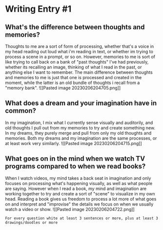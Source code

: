 # Writing Entry #1
## What's the difference between thoughts and memories?
Thoughts to me are a sort of form of processing, whether that's a voice in my head reading out loud what i'm reading in text, or whether im trying to process a scene in a prompt, or so on. However, memories to me is sort of like trying to call back on a bank of "past thoughts" I've had previously, whether its recalling an image, thinking of what I read in the past, or anything else I want to remember. The main difference between thoughts and memories to me is just that one is processed and created in the moment, while the latter is an old bundle of thoughts i recall from a "memory bank".
![[Pasted image 20230206204705.png]]
## What does a dream and your imagination have in common?
In my imagination, I mix what I currently sense visually and auditorily, and old thoughts I pull out from my memories to try and create something new. In my dreams, they purely merge and pull from only my old thoughts and memories. Both my dreams and my imagination are the same processes, or at least work very similarly.
![[Pasted image 20230206204715.png]]
## What goes on in the mind when we watch TV programs compared to when we read books?
When I watch videos, my mind takes a back seat in imagination and only focuses on processing what's happening visually, as well as what people are saying. However when I read a book, my mind and imagination are working together to try and create a sort of "scene" to visualize in my own head. Reading a book gives us freedom to process a lot more of what goes on and interpret and "improvise" the details we focus on when we usually watch a video or show.
![[Pasted image 20230206204722.png]]

`For every question white at least 3 sentences or more, plus at least 3 drawings/doodles or more`

